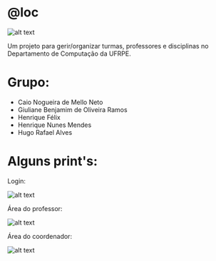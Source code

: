 # @loc

![alt text](https://github.com/ricknunesmendes/aloc/raw/master/aloc-system.png)

Um projeto para gerir/organizar turmas, professores e disciplinas no Departamento de Computação da UFRPE.

 # Grupo: 
 
 * Caio Nogueira de Mello Neto
 * Giuliane Benjamim de Oliveira Ramos
 * Henrique Félix
 * Henrique Nunes Mendes
 * Hugo Rafael Alves
 
 
 # Alguns print's:

Login:

![alt text](https://github.com/ricknunesmendes/aloc/raw/master/alocLogin.png) 

Área do professor:

![alt text](https://github.com/ricknunesmendes/aloc/raw/master/alocProfessor.png)

Área do coordenador:

![alt text](https://github.com/ricknunesmendes/aloc/raw/master/image.png)


